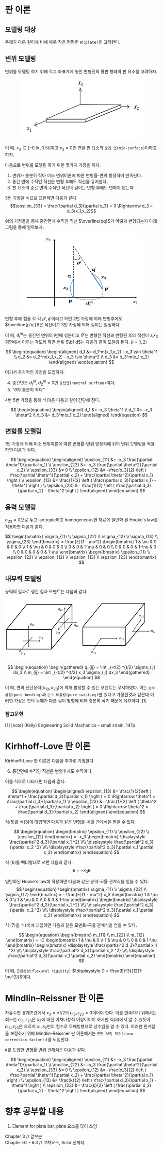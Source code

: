 # 판 이론

## 모델링 대상
두께가 다른 길이에 비해 매우 작은 평평한 `판(plate)`을 고려한다.

## 변위 모델링
변위를 모델링 하기 위해 직교 좌표계에 놓인 변형전의 평판 형태의 판 요소를 고려하자.

<p align="center">
<img src="./image/plate_Cartesian.png" width= "400" height="200">
</p>

이 때, $x_3 \in [-0.5t, 0.5t]$이고 $x_3=0$인 면을 판 요소의 `중간 면(mid-surface)`이라고 하자.

다음으로 변위를 모델링 하기 위한 몇가지 가정을 하자.

1. 변위가 충분히 작아 미소 변위이론에 따른 변형률-변위 방정식이 만족된다.
2. 중간 면에 수직인 직선은 변형 후에도 직선을 유지한다.
3. 판 요소의 중간 면의 수직인 직선의 길이는 변형 후에도 변하지 않는다.

3번 가정을 식으로 표현하면 다음과 같다.
$$\epsilon_{33} = \frac{\partial d_3}{\partial x_3} = 0 \Rightarrow d_3 = d_3(x_1,x_2)$$

위의 가정들을 통해 중간면에 수직인 직선 $\overline{pq}$가 어떻게 변형되는지 아래 그림을 통해 알아보자.

<p align="center">
<img src="./image/plate_displacement.png" width= "400" height="250">
</p>

변형 후에 점을 각 각 $p',q'$이라고 하면 2번 가정에 의해 변형후에도 $\overline{p'q'}$은 직선이고 3번 가정에 의해 길이는 일정하다. 

이 때, $d^m_i$는 중간면 변위의 $i$번째 성분이고 $\theta^i$는 변형전 직선과 변형된 후의 직선이 $x_ix_3$평면에서 이루는 각도라 하면 변위 $\bf d$는 다음과 같이 모델링 된다. $(i=1,2)$

$$ \begin{equation} \begin{aligned} d_1 &= d_1^m(x_1,x_2) - x_3 \sin \theta^1 \\ d_2 &= d_2^m(x_1,x_2) - x_3 \sin \theta^2 \\ d_3 &= d_3^m(x_1,x_2) \end{aligned} \end{equation}  $$

여기서 추가적인 가정을 도입하자. 

4. 중간면은 $d^m_1, d^m_2=0$인 `중립면(neutral surfcae)`이다.
5. "$\theta$가 충분히 작다"
   
4번 5번 가정을 통해 식(1)은 다음과 같이 간단해 진다.

$$ \begin{equation} \begin{aligned} d_1 &= -x_3 \theta^1 \\ d_2 &= -x_3 \theta^2 \\ d_3 &= d_3^m(x_1,x_2) \end{aligned} \end{equation} $$


## 변형률 모델링
1번 가정에 의해 미소 변위이론에 따른 변형률-변위 방정식에 위의 변위 모델링을 적용하면 다음과 같다.

$$ \begin{equation} \begin{aligned} \epsilon_{11} &= -x_3 \frac{\partial \theta^1}{\partial x_1} \\ \epsilon_{22} &= -x_3 \frac{\partial \theta^2}{\partial x_2} \\ \epsilon_{33} &= 0 \\ \epsilon_{12} &= -\frac{x_3}{2} \left ( \frac{\partial \theta^1}{\partial x_2} + \frac{\partial \theta^2}{\partial x_1} \right ) \\ \epsilon_{13} &= \frac{1}{2} \left ( \frac{\partial d_3}{\partial x_1} - \theta^1 \right ) \\ \epsilon_{23} &= \frac{1}{2} \left ( \frac{\partial d_3}{\partial x_2} - \theta^2 \right ) \end{aligned} \end{equation} $$

## 응력 모델링
$\sigma_{33} = 0$으로 두고 isotropic하고 homogeneous한 재료에 일반화 된 Hooke's law를 적용하면 다음과 같다.

$$ \begin{bmatrix} \sigma_{11} \\ \sigma_{22} \\ \sigma_{12} \\ \sigma_{13} \\ \sigma_{23} \end{bmatrix} = \frac{E}{1 - \nu^2} \begin{bmatrix} 1 & \nu & 0 & 0 & 0 \\ 1 & \nu & 0 & 0 & 0 \\ 0 & 0 & 1-\nu & 0 & 0 \\ 0 & 0 & 0 & 1-\nu & 0 \\ 0 & 0 & 0 & 0 & 1-\nu \end{bmatrix} \begin{bmatrix} \epsilon_{11} \\ \epsilon_{22} \\ \epsilon_{12} \\ \epsilon_{13} \\ \epsilon_{23} \end{bmatrix} $$

## 내부력 모델링
응력의 결과로 생긴 힘과 모멘트는 다음과 같다.

<p align="center">
<img src="./image/plate_force_moment_resultant.png" width= "700" height="200">
</p>

$$ \begin{equation} \begin{gathered} q_{ij} = \int _{-t/2} ^{t/2} \sigma_{ij} dx_3 \\ m_{ij} = \int _{-t/2} ^{t/2} x_3 \sigma_{ij} dx_3 \end{gathered} \end{equation}  $$

이 때, 면외 전단응력$(\sigma_{13},\sigma_{23})$에 의해 발생할 수 있는 모멘트는 무시하였다. 이는 `순수 굽힘(pure bending)`과 `순수 비틀림(pure twisting)`만 있다고 가정한것과 같은데 이러한 가정은 판의 두께가 다른 길이 방향에 비해 충분히 작기 때문에 유효하다. [1]

### 참고문헌
[1] [note] (Kelly) Engineering Solid Mechanics – small strain, 147p

# Kirhhoff-Love 판 이론
Kirhhoff-Love 판 이론은 다음을 추가로 가정한다.

6. 중간면에 수직인 직선은 변형후에도 수직이다.

이를 식으로 나타내면 다음과 같다.

$$ \begin{equation} \begin{aligned} \epsilon_{13} &= \frac{1}{2}\left ( \theta^1 + \frac{\partial d_3}{\partial x_1} \right ) = 0 \Rightarrow \theta^1 = \frac{\partial d_3}{\partial x_1} \\ \epsilon_{23} &= \frac{1}{2} \left ( \theta^2 + \frac{\partial d_3}{\partial x_2} \right ) = 0 \Rightarrow \theta^2 = \frac{\partial d_3}{\partial x_2} \end{aligned} \end{equation} $$

식(5)를 식(3)에 대입하면 다음과 같은 변형률-곡률 관계식을 얻을 수 있다.

$$ \begin{equation} \begin{bmatrix} \epsilon_{11} \\ \epsilon_{22} \\ \epsilon_{12} \end{bmatrix} = -x_3 \begin{bmatrix} \displaystyle \frac{\partial^2 d_3}{\partial x_1 ^2} \\\\ \displaystyle \frac{\partial^2 d_3}{\partial x_2 ^2} \\\\ \displaystyle \frac{\partial^2 d_3}{\partial x_1 \partial x_2}  \end{bmatrix} \end{equation}  $$

식 (6)를 벡터형태로 쓰면 다음과 같다.
$$  \mathbf e = -x_3 \boldsymbol \kappa$$

일반화된 Hooke's law에 적용하면 다음과 같은 응력-곡률 관계식을 얻을 수 있다.
$$ \begin{equation} \begin{bmatrix} \sigma_{11} \\ \sigma_{22} \\ \sigma_{12} \end{bmatrix} = - \frac{E}{1 - \nu^2} x_3 \begin{bmatrix} 1 & \nu & 0 \\ 1 & \nu & 0  \\ 0 & 0 & 1-\nu \end{bmatrix} \begin{bmatrix} \displaystyle \frac{\partial^2 d_3}{\partial x_1 ^2} \\\\ \displaystyle \frac{\partial^2 d_3}{\partial x_2 ^2} \\\\ \displaystyle \frac{\partial^2 d_3}{\partial x_1 \partial x_2}  \end{bmatrix} \end{equation}  $$

식 (7)을 식(4)에 대입하면 다음과 같은 모멘트-곡률 관계식을 얻을 수 있다.

$$ \begin{equation} \begin{bmatrix} m_{11} \\ m_{22} \\ m_{12} \end{bmatrix} = -D \begin{bmatrix} 1 & \nu & 0 \\ 1 & \nu & 0 \\ 0 & 0 & 1-\nu \end{bmatrix} \begin{bmatrix} \displaystyle \frac{\partial^2 d_3}{\partial x_1 ^2} \\\\ \displaystyle \frac{\partial^2 d_3}{\partial x_2 ^2} \\\\ \displaystyle \frac{\partial^2 d_3}{\partial x_1 \partial x_2}  \end{bmatrix} \end{equation}  $$

이 떄, `굽힘강성(flexural rigidity)` $\displaystyle D = \frac{Et^3}{12(1-\nu^2)}$이다.

# Mindlin–Reissner 판 이론
자유수면 경계조건에서 $x_3 = \pm t/2$의 $\epsilon_{13}, \epsilon_{23} = 0$이어야 한다. 이를 만족하기 위해서는 최소한 $\epsilon_{13}, \epsilon_{23}$은 $x_3$에 대한 이차다항식 이상이어야 하지만 식(3)에서 알 수 있듯이 $\epsilon_{13}, \epsilon_{23}$은 오로지 $x_1,x_2$만의 함수로 두께방향으로 상수임을 알 수 있다. 이러한 한계점을 보정하기 위해 Mindlin–Reissner 판 이론에서는 `전단 보정 계수(shear correction factor)` $k$를 도입한다.

$k$를 도입한 변형률 변위 관계식은 다음과 같다.

$$ \begin{equation} \begin{aligned} \epsilon_{11} &= -x_3 \frac{\partial \theta^1}{\partial x_1} \\ \epsilon_{22} &= -x_3 \frac{\partial \theta^2}{\partial x_2} \\ \epsilon_{33} &= 0 \\ \epsilon_{12} &= -\frac{x_3}{2} \left ( \frac{\partial \theta^1}{\partial x_2} + \frac{\partial \theta^2}{\partial x_1} \right ) \\ \epsilon_{13} &= \frac{k}{2} \left ( \frac{\partial d_3}{\partial x_1} - \theta^1 \right ) \\ \epsilon_{23} &= \frac{k}{2} \left ( \frac{\partial d_3}{\partial x_2} - \theta^2 \right ) \end{aligned} \end{equation} $$


# 향후 공부할 내용
1. Element for plate
bar, plate 요소를 많이 쓰임

Chapter 3          //  앞부분  
Chapter 6.1 - 6.3  //  고차요소, Solid 전까지  

